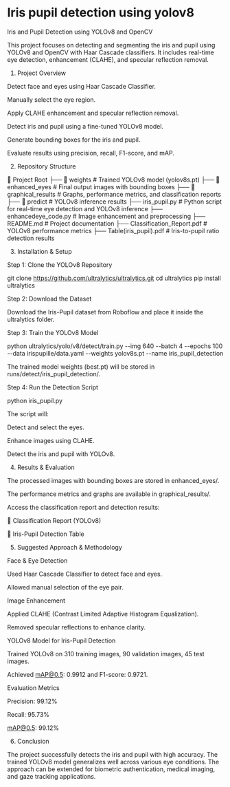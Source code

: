 # Iris pupil detection using yolov8
 
Iris and Pupil Detection using YOLOv8 and OpenCV

This project focuses on detecting and segmenting the iris and pupil using YOLOv8 and OpenCV with Haar Cascade classifiers. It includes real-time eye detection, enhancement (CLAHE), and specular reflection removal.

1. Project Overview

Detect face and eyes using Haar Cascade Classifier.

Manually select the eye region.

Apply CLAHE enhancement and specular reflection removal.

Detect iris and pupil using a fine-tuned YOLOv8 model.

Generate bounding boxes for the iris and pupil.

Evaluate results using precision, recall, F1-score, and mAP.

2. Repository Structure

📂 Project Root
 ├── 📂 weights             # Trained YOLOv8 model (yolov8s.pt)
 ├── 📂 enhanced_eyes       # Final output images with bounding boxes
 ├── 📂 graphical_results   # Graphs, performance metrics, and classification reports
 ├── 📂 predict             # YOLOv8 inference results
 ├── iris_pupil.py          # Python script for real-time eye detection and YOLOv8 inference
 ├── enhancedeye_code.py    # Image enhancement and preprocessing
 ├── README.md              # Project documentation
 ├── Classification_Report.pdf  # YOLOv8 performance metrics
 ├── Table(iris_pupil).pdf  # Iris-to-pupil ratio detection results

3. Installation & Setup

Step 1: Clone the YOLOv8 Repository

git clone https://github.com/ultralytics/ultralytics.git
cd ultralytics
pip install ultralytics

Step 2: Download the Dataset

Download the Iris-Pupil dataset from Roboflow and place it inside the ultralytics folder.

Step 3: Train the YOLOv8 Model

python ultralytics/yolo/v8/detect/train.py --img 640 --batch 4 --epochs 100 --data irispupille/data.yaml --weights yolov8s.pt --name iris_pupil_detection

The trained model weights (best.pt) will be stored in runs/detect/iris_pupil_detection/.

Step 4: Run the Detection Script

python iris_pupil.py

The script will:

Detect and select the eyes.

Enhance images using CLAHE.

Detect the iris and pupil with YOLOv8.

4. Results & Evaluation

The processed images with bounding boxes are stored in enhanced_eyes/.

The performance metrics and graphs are available in graphical_results/.

Access the classification report and detection results:

📄 Classification Report (YOLOv8)

📄 Iris-Pupil Detection Table

5. Suggested Approach & Methodology

Face & Eye Detection

Used Haar Cascade Classifier to detect face and eyes.

Allowed manual selection of the eye pair.

Image Enhancement

Applied CLAHE (Contrast Limited Adaptive Histogram Equalization).

Removed specular reflections to enhance clarity.

YOLOv8 Model for Iris-Pupil Detection

Trained YOLOv8 on 310 training images, 90 validation images, 45 test images.

Achieved mAP@0.5: 0.9912 and F1-score: 0.9721.

Evaluation Metrics

Precision: 99.12%

Recall: 95.73%

mAP@0.5: 99.12%

6. Conclusion

The project successfully detects the iris and pupil with high accuracy. The trained YOLOv8 model generalizes well across various eye conditions. The approach can be extended for biometric authentication, medical imaging, and gaze tracking applications.

